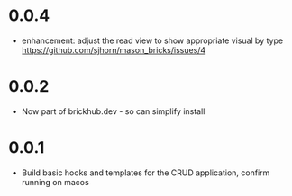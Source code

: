 # 0.0.4

- enhancement: adjust the read view to show appropriate visual by type https://github.com/sjhorn/mason_bricks/issues/4 
# 0.0.2

- Now part of brickhub.dev - so can simplify install
# 0.0.1

- Build basic hooks and templates for the CRUD application, confirm running on macos
